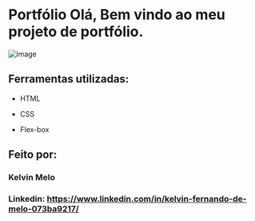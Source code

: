 # Portfólio Olá, Bem vindo ao meu projeto de portfólio.

![image](https://github.com/kelvinmelo/site-portfolio-agregador-de-links/assets/88505916/118f319a-f653-456b-8a63-44395678b194)

## Ferramentas utilizadas:


* HTML

* CSS

* Flex-box

## Feito por:

### Kelvin Melo

### Linkedin: https://www.linkedin.com/in/kelvin-fernando-de-melo-073ba9217/

```
